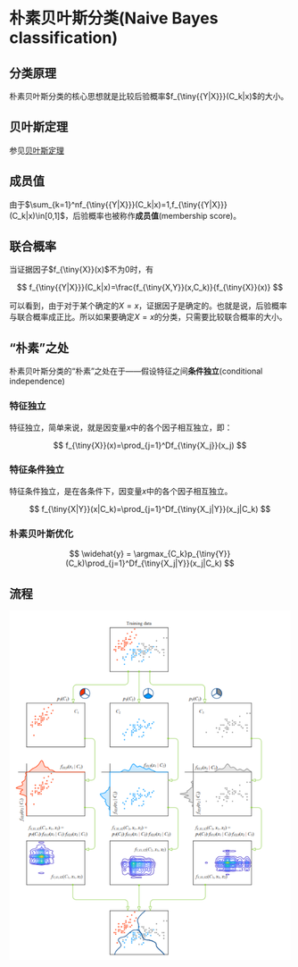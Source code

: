 # 朴素贝叶斯分类(Naive Bayes classification)

## 分类原理

朴素贝叶斯分类的核心思想就是比较后验概率$f_{\tiny{{Y|X}}}(C_k|x)$的大小。

## 贝叶斯定理

参见[贝叶斯定理](Bayes.md)

## 成员值

由于$\sum_{k=1}^nf_{\tiny{{Y|X}}}(C_k|x)=1,f_{\tiny{{Y|X}}}(C_k|x)\in[0,1]$，后验概率也被称作**成员值**(membership score)。

## 联合概率

当证据因子$f_{\tiny{X}}(x)$不为$0$时，有

$$
f_{\tiny{{Y|X}}}(C_k|x)=\frac{f_{\tiny{X,Y}}(x,C_k)}{f_{\tiny{X}}(x)}
$$

可以看到，由于对于某个确定的$X=x$，证据因子是确定的。也就是说，后验概率与联合概率成正比。所以如果要确定$X=x$的分类，只需要比较联合概率的大小。

## “朴素”之处

朴素贝叶斯分类的“朴素”之处在于——假设特征之间**条件独立**(conditional independence)

### 特征独立

特征独立，简单来说，就是因变量$x$中的各个因子相互独立，即：

$$
f_{\tiny{X}}(x)=\prod_{j=1}^Df_{\tiny{X_j}}(x_j)
$$

### 特征条件独立

特征条件独立，是在各条件下，因变量$x$中的各个因子相互独立。

$$
f_{\tiny{X|Y}}(x|C_k)=\prod_{j=1}^Df_{\tiny{X_j|Y}}(x_j|C_k)
$$

### 朴素贝叶斯优化

$$
\widehat{y} = \argmax_{C_k}p_{\tiny{Y}}(C_k)\prod_{j=1}^Df_{\tiny{X_j|Y}}(x_j|C_k)
$$

## 流程

![image.png](assets/朴素贝叶斯流程.png)





